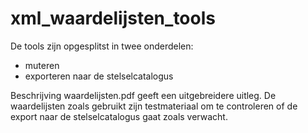 # xml_waardelijsten_tools
De tools zijn opgesplitst in twee onderdelen:
- muteren
- exporteren naar de stelselcatalogus

Beschrijving waardelijsten.pdf geeft een uitgebreidere uitleg. De waardelijsten zoals gebruikt zijn testmateriaal om te controleren of de export naar de stelselcatalogus gaat zoals verwacht.
